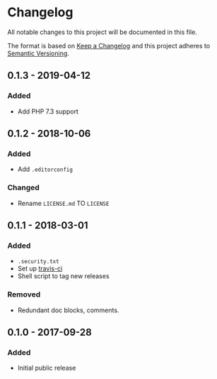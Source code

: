 # Changelog

All notable changes to this project will be documented in this file.

The format is based on [Keep a Changelog](http://keepachangelog.com/en/1.0.0/)
and this project adheres to [Semantic Versioning](http://semver.org/spec/v2.0.0.html).

## 0.1.3 - 2019-04-12

### Added
- Add PHP 7.3 support

## 0.1.2 - 2018-10-06

### Added
- Add `.editorconfig`

### Changed
- Rename `LICENSE.md` TO `LICENSE`

## 0.1.1 - 2018-03-01

### Added
- `.security.txt`
- Set up [travis-ci](https://travis-ci.org/GrottoPress/mobile-detector)
- Shell script to tag new releases

### Removed
- Redundant doc blocks, comments.

## 0.1.0 - 2017-09-28

### Added
- Initial public release
